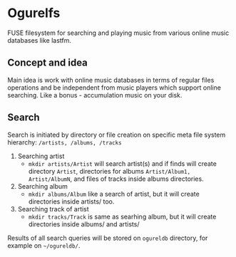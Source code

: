  Ogurelfs
================================================================================

FUSE filesystem for searching and playing music from various
online music databases like lastfm.

Concept and idea
--------------------------------------------------------------------------------

Main idea is work with online music databases in terms of regular 
files operations and be independent from music players which support
online searching. Like a bonus - accumulation music on your disk. 

Search
--------------------------------------------------------------------------------

Search is initiated by directory or file creation on specific meta file system hierarchy:
`/artists, /albums, /tracks`

1. Searching artist
    - `mkdir artists/Artist` will search artist(s) and if finds will create directory
       `Artist`, directories for albums `Artist/Album1, Artist/AlbumN`, and
       files of tracks inside albums directories.
2. Searching album
    - `mkdir albums/Album` like a search of artist, but it will create directories
       inside artists/ too.
3. Searching track of artist
    - `mkdir tracks/Track` is same as searhing album, but it will create directories
       inside albums/ and artists/

Results of all search queries will be stored on `ogureldb` directory,
for example on `~/ogureldb/`.

